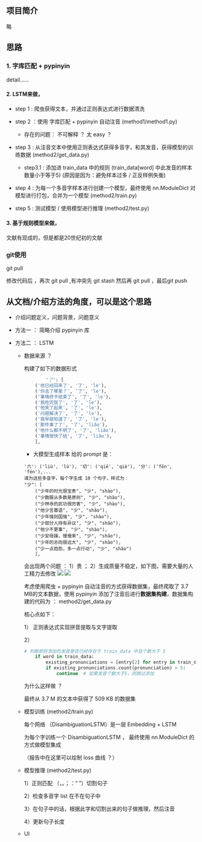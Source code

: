 ## 项目简介

略

## 思路

### 1. 字库匹配 + pypinyin

detail......

#### 2. LSTM来做，

+ step 1 : 爬虫获得文本，并通过正则表达式进行数据清洗 

+ step 2 ：使用 字库匹配 + pypinyin 自动注音  (method1/method1.py)

    + 存在的问题： 不可解释 ？ 太 easy ？

+ step 3 : 从注音文本中使用正则表达式获得多音字，和其发音，获得模型的训练数据 (method2/get_data.py)

    + step3.1 : 添加进 train_data 中的规则 (train_data[word] 中此发音的样本数量小于等于5) 
        (原因是因为：避免样本过多 / 正反样例失衡)


+ step 4 : 为每一个多音字样本进行创建一个模型，最终使用 nn.ModuleDict 对模型进行打包，合并为一个模型 (method2/train.py)

+ step 5 : 测试模型 / 使用模型进行推理 (method2/test.py)

#### 3. 基于规则模型来做，

文献有现成的，但是都是20世纪初的文献

### git使用

git pull

修改代码后 ，再次 git pull ,有冲突先 git stash 然后再 git pull ，最后git push

## 从文档/介绍方法的角度，可以是这个思路

+ 介绍问题定义，问题背景，问题意义

+ 方法一 ： 简略介绍 pypinyin 库

+ 方法二 ： LSTM 

    + 数据来源 ？ 

        构建了如下的数据形式

        ```python
                "了": [
            ('他已经回来了', '了', 'le'),
            ('你去了哪里？', '了', 'le'),
            ('事情终于结束了', '了', 'le'),
            ('我吃完饭了', '了', 'le'),
            ('他笑了起来', '了', 'le'),
            ('问题解决了', '了', 'le'),
            ('我早就知道了', '了', 'le'),
            ('那件事了了', '了', 'liǎo'),
            ('他什么都不明了', '了', 'liǎo'),
            ('事情很快了结', '了', 'liǎo'),
            ],
        ```

        + 大模型生成样本
        给的 prompt 是：
        ```
        '六': ('liù', 'lù'), '切': ('qiē', 'qiè'), '分': ('fēn', 'fèn'),...
        请为这些多音字，每个字生成 10 个句子，样式为：
        "少": [
            ("少年的时光很宝贵", "少", "shào"),
            ("少数服从多数是原则", "少", "shǎo"),
            ("少林寺的武功很厉害", "少", "shào"),
            ("他少言寡语", "少", "shǎo"),
            ("少年强则国强", "少", "shào"),
            ("少部分人持有异议", "少", "shǎo"),
            ("他少不更事", "少", "shào"),
            ("少安毋躁，慢慢来", "少", "shǎo"),
            ("少年的志向很远大", "少", "shào"),
            ("少一点抱怨，多一点行动", "少", "shǎo")
            ],
        ```
        会出现两个问题 ： 1）贵 ； 2）生成质量不稳定，如下图，需要大量的人工精力去修改
        ![](assets/LLM-wrong_example.png)
        ![](assets/LLM_wrong_example2.png)

        考虑使用爬虫 + pypinyin 自动注音的方式获得数据集，最终爬取了 3.7 MB的文本数据，使用 pypinyin 添加了注音后进行**数据集构建**，数据集构建的代码为 ： method2/get_data.py

        核心点如下：

        1） 正则表达式实现拼音提取与文字提取 

        2）
        ```python
        # 判断即将添加的发音是否已经存在于 train_data 中且个数大于 5
            if word in train_data:
                existing_pronunciations = [entry[2] for entry in train_data[word]]
                if existing_pronunciations.count(pronunciation) > 5:
                    continue  # 如果发音个数大于5，则跳过添加
        ```
        为什么这样做 ？
    
        最终从 3.7 M 的文本中获得了 509 KB 的数据集

    + 模型训练 (method2/train.py)


        每个网络 （DisambiguationLSTM）是一层 Embedding  + LSTM
    
        为每个字训练一个 DisambiguationLSTM ， 最终使用 nn.ModuleDict 的方式做模型集成
    
        （报告中在这里可以绘制 loss 曲线 ？）
    
    
    + 模型推理 (method2/test.py)
    
        1）正则匹配 （，。；：“ ”）切割句子
    
        2）检查多音字 list 在不在句子中
    
        3）在句子中的话，根据此字和切割出来的句子做推理，然后注音
    
        4）更新句子长度
    
    + UI

